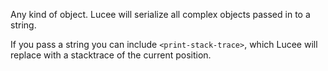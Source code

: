 Any kind of object. Lucee will serialize all complex objects passed in to a string.

If you pass a string you can include `<print-stack-trace>`, which Lucee will replace with a stacktrace of the current position.
